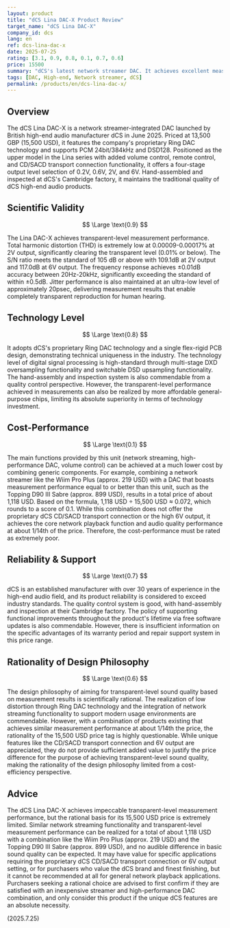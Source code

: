 ```yaml
---
layout: product
title: "dCS Lina DAC-X Product Review"
target_name: "dCS Lina DAC-X"
company_id: dcs
lang: en
ref: dcs-lina-dac-x
date: 2025-07-25
rating: [3.1, 0.9, 0.8, 0.1, 0.7, 0.6]
price: 15500
summary: "dCS's latest network streamer DAC. It achieves excellent measurement performance with its Ring DAC, but faces extreme challenges in cost-performance as equivalent functionality can be achieved at a much lower cost with generic components."
tags: [DAC, High-end, Network streamer, dCS]
permalink: /products/en/dcs-lina-dac-x/
---
```

## Overview

The dCS Lina DAC-X is a network streamer-integrated DAC launched by British high-end audio manufacturer dCS in June 2025. Priced at 13,500 GBP (15,500 USD), it features the company's proprietary Ring DAC technology and supports PCM 24bit/384kHz and DSD128. Positioned as the upper model in the Lina series with added volume control, remote control, and CD/SACD transport connection functionality, it offers a four-stage output level selection of 0.2V, 0.6V, 2V, and 6V. Hand-assembled and inspected at dCS's Cambridge factory, it maintains the traditional quality of dCS high-end audio products.

## Scientific Validity

$$ \Large \text{0.9} $$

The Lina DAC-X achieves transparent-level measurement performance. Total harmonic distortion (THD) is extremely low at 0.00009-0.00017% at 2V output, significantly clearing the transparent level (0.01% or below). The S/N ratio meets the standard of 105 dB or above with 109.1dB at 2V output and 117.0dB at 6V output. The frequency response achieves ±0.01dB accuracy between 20Hz-20kHz, significantly exceeding the standard of within ±0.5dB. Jitter performance is also maintained at an ultra-low level of approximately 20psec, delivering measurement results that enable completely transparent reproduction for human hearing.

## Technology Level

$$ \Large \text{0.8} $$

It adopts dCS's proprietary Ring DAC technology and a single flex-rigid PCB design, demonstrating technical uniqueness in the industry. The technology level of digital signal processing is high-standard through multi-stage DXD oversampling functionality and switchable DSD upsampling functionality. The hand-assembly and inspection system is also commendable from a quality control perspective. However, the transparent-level performance achieved in measurements can also be realized by more affordable general-purpose chips, limiting its absolute superiority in terms of technology investment.

## Cost-Performance

$$ \Large \text{0.1} $$

The main functions provided by this unit (network streaming, high-performance DAC, volume control) can be achieved at a much lower cost by combining generic components. For example, combining a network streamer like the Wiim Pro Plus (approx. 219 USD) with a DAC that boasts measurement performance equal to or better than this unit, such as the Topping D90 III Sabre (approx. 899 USD), results in a total price of about 1,118 USD. Based on the formula, 1,118 USD ÷ 15,500 USD ≈ 0.072, which rounds to a score of 0.1. While this combination does not offer the proprietary dCS CD/SACD transport connection or the high 6V output, it achieves the core network playback function and audio quality performance at about 1/14th of the price. Therefore, the cost-performance must be rated as extremely poor.

## Reliability & Support

$$ \Large \text{0.7} $$

dCS is an established manufacturer with over 30 years of experience in the high-end audio field, and its product reliability is considered to exceed industry standards. The quality control system is good, with hand-assembly and inspection at their Cambridge factory. The policy of supporting functional improvements throughout the product's lifetime via free software updates is also commendable. However, there is insufficient information on the specific advantages of its warranty period and repair support system in this price range.

## Rationality of Design Philosophy

$$ \Large \text{0.6} $$

The design philosophy of aiming for transparent-level sound quality based on measurement results is scientifically rational. The realization of low distortion through Ring DAC technology and the integration of network streaming functionality to support modern usage environments are commendable. However, with a combination of products existing that achieves similar measurement performance at about 1/14th the price, the rationality of the 15,500 USD price tag is highly questionable. While unique features like the CD/SACD transport connection and 6V output are appreciated, they do not provide sufficient added value to justify the price difference for the purpose of achieving transparent-level sound quality, making the rationality of the design philosophy limited from a cost-efficiency perspective.

## Advice

The dCS Lina DAC-X achieves impeccable transparent-level measurement performance, but the rational basis for its 15,500 USD price is extremely limited. Similar network streaming functionality and transparent-level measurement performance can be realized for a total of about 1,118 USD with a combination like the Wiim Pro Plus (approx. 219 USD) and the Topping D90 III Sabre (approx. 899 USD), and no audible difference in basic sound quality can be expected. It may have value for specific applications requiring the proprietary dCS CD/SACD transport connection or 6V output setting, or for purchasers who value the dCS brand and finest finishing, but it cannot be recommended at all for general network playback applications. Purchasers seeking a rational choice are advised to first confirm if they are satisfied with an inexpensive streamer and high-performance DAC combination, and only consider this product if the unique dCS features are an absolute necessity.

(2025.7.25)
